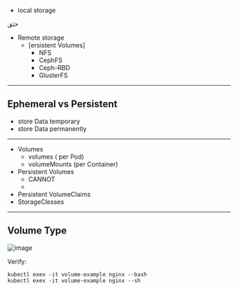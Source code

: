 
* local storage

حثق
* Remote storage
  * [ersistent Volumes]
    - NFS
    - CephFS
    - Ceph-RBD
    - GlusterFS
---------------------------------------------------------------------------
## Ephemeral vs Persistent
* store Data temporary
* store Data permanently
--------------------------------------------------------------------------
* Volumes
  - volumes  ( per Pod)
  - volumeMounts (per Container)
* Persistent Volumes
  - CANNOT
  - 
* Persistent VolumeClaims
* StorageClesses
  

---------------------------------------------------------------------------
 ## Volume Type

 ![image](https://github.com/user-attachments/assets/b415c151-2bfe-4456-9cce-aa634a5595c3)
 
Verify:
```
kubectl exex -it volume-example nginx --bash
kubectl exex -it volume-example nginx --sh
```
